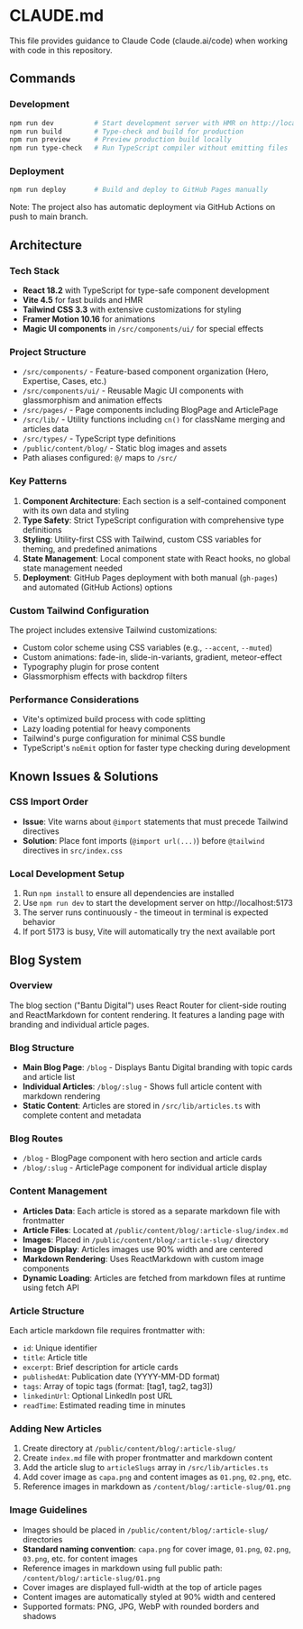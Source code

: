 # CLAUDE.md

This file provides guidance to Claude Code (claude.ai/code) when working with code in this repository.

## Commands

### Development
```bash
npm run dev          # Start development server with HMR on http://localhost:5173
npm run build        # Type-check and build for production
npm run preview      # Preview production build locally
npm run type-check   # Run TypeScript compiler without emitting files
```

### Deployment
```bash
npm run deploy       # Build and deploy to GitHub Pages manually
```

Note: The project also has automatic deployment via GitHub Actions on push to main branch.

## Architecture

### Tech Stack
- **React 18.2** with TypeScript for type-safe component development
- **Vite 4.5** for fast builds and HMR
- **Tailwind CSS 3.3** with extensive customizations for styling
- **Framer Motion 10.16** for animations
- **Magic UI components** in `/src/components/ui/` for special effects

### Project Structure
- `/src/components/` - Feature-based component organization (Hero, Expertise, Cases, etc.)
- `/src/components/ui/` - Reusable Magic UI components with glassmorphism and animation effects
- `/src/pages/` - Page components including BlogPage and ArticlePage
- `/src/lib/` - Utility functions including `cn()` for className merging and articles data
- `/src/types/` - TypeScript type definitions
- `/public/content/blog/` - Static blog images and assets
- Path aliases configured: `@/` maps to `/src/`

### Key Patterns
1. **Component Architecture**: Each section is a self-contained component with its own data and styling
2. **Type Safety**: Strict TypeScript configuration with comprehensive type definitions
3. **Styling**: Utility-first CSS with Tailwind, custom CSS variables for theming, and predefined animations
4. **State Management**: Local component state with React hooks, no global state management needed
5. **Deployment**: GitHub Pages deployment with both manual (`gh-pages`) and automated (GitHub Actions) options

### Custom Tailwind Configuration
The project includes extensive Tailwind customizations:
- Custom color scheme using CSS variables (e.g., `--accent`, `--muted`)
- Custom animations: fade-in, slide-in-variants, gradient, meteor-effect
- Typography plugin for prose content
- Glassmorphism effects with backdrop filters

### Performance Considerations
- Vite's optimized build process with code splitting
- Lazy loading potential for heavy components
- Tailwind's purge configuration for minimal CSS bundle
- TypeScript's `noEmit` option for faster type checking during development

## Known Issues & Solutions

### CSS Import Order
- **Issue**: Vite warns about `@import` statements that must precede Tailwind directives
- **Solution**: Place font imports (`@import url(...)`) before `@tailwind` directives in `src/index.css`

### Local Development Setup
1. Run `npm install` to ensure all dependencies are installed
2. Use `npm run dev` to start the development server on http://localhost:5173
3. The server runs continuously - the timeout in terminal is expected behavior
4. If port 5173 is busy, Vite will automatically try the next available port

## Blog System

### Overview
The blog section ("Bantu Digital") uses React Router for client-side routing and ReactMarkdown for content rendering. It features a landing page with branding and individual article pages.

### Blog Structure
- **Main Blog Page**: `/blog` - Displays Bantu Digital branding with topic cards and article list
- **Individual Articles**: `/blog/:slug` - Shows full article content with markdown rendering
- **Static Content**: Articles are stored in `/src/lib/articles.ts` with complete content and metadata

### Blog Routes
- `/blog` - BlogPage component with hero section and article cards
- `/blog/:slug` - ArticlePage component for individual article display

### Content Management
- **Articles Data**: Each article is stored as a separate markdown file with frontmatter
- **Article Files**: Located at `/public/content/blog/:article-slug/index.md`
- **Images**: Placed in `/public/content/blog/:article-slug/` directory
- **Image Display**: Articles images use 90% width and are centered
- **Markdown Rendering**: Uses ReactMarkdown with custom image components
- **Dynamic Loading**: Articles are fetched from markdown files at runtime using fetch API

### Article Structure
Each article markdown file requires frontmatter with:
- `id`: Unique identifier
- `title`: Article title
- `excerpt`: Brief description for article cards
- `publishedAt`: Publication date (YYYY-MM-DD format)
- `tags`: Array of topic tags (format: [tag1, tag2, tag3])
- `linkedinUrl`: Optional LinkedIn post URL
- `readTime`: Estimated reading time in minutes

### Adding New Articles
1. Create directory at `/public/content/blog/:article-slug/`
2. Create `index.md` file with proper frontmatter and markdown content
3. Add the article slug to `articleSlugs` array in `/src/lib/articles.ts`
4. Add cover image as `capa.png` and content images as `01.png`, `02.png`, etc.
5. Reference images in markdown as `/content/blog/:article-slug/01.png`

### Image Guidelines
- Images should be placed in `/public/content/blog/:article-slug/` directories
- **Standard naming convention**: `capa.png` for cover image, `01.png`, `02.png`, `03.png`, etc. for content images
- Reference images in markdown using full public path: `/content/blog/:article-slug/01.png`
- Cover images are displayed full-width at the top of article pages
- Content images are automatically styled at 90% width and centered
- Supported formats: PNG, JPG, WebP with rounded borders and shadows